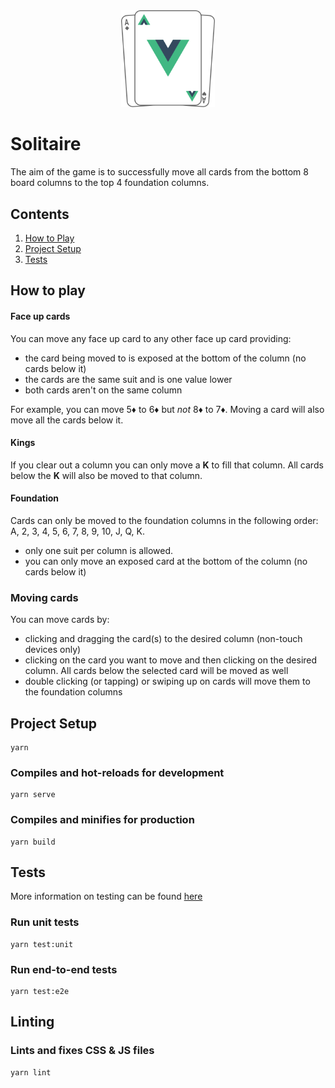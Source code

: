<div align="center">
  <a href="https://solitaire.timmansell.com" target="_blank" rel="noopener noreferrer">
    <img src="/src/assets/logo.svg" alt="Solitaire logo" width="150">
  </a>
</div>

<h1>Solitaire</h1>

The aim of the game is to successfully move all cards from the bottom 8 board columns to the top 4 foundation columns.

## Contents

1. [How to Play](#how-to-play)
1. [Project Setup](#project-setup)
1. [Tests](#tests)

## How to play

#### Face up cards

You can move any face up card to any other face up card providing:

- the card being moved to is exposed at the bottom of the column (no cards below it)
- the cards are the same suit and is one value lower
- both cards aren't on the same column

For example, you can move 5♦ to 6♦ but _not_ 8♦ to 7♦.
Moving a card will also move all the cards below it.

#### Kings

If you clear out a column you can only move a **K** to fill that column. All cards below the **K** will also be moved to that column.

#### Foundation

Cards can only be moved to the foundation columns in the following order: A, 2, 3, 4, 5, 6, 7, 8, 9, 10, J, Q, K.

- only one suit per column is allowed.
- you can only move an exposed card at the bottom of the column (no cards below it)

### Moving cards

You can move cards by:

- clicking and dragging the card(s) to the desired column (non-touch devices only)
- clicking on the card you want to move and then clicking on the desired column. All cards below the selected card will be moved as well
- double clicking (or tapping) or swiping up on cards will move them to the foundation columns

## Project Setup

```
yarn
```

### Compiles and hot-reloads for development

```
yarn serve
```

### Compiles and minifies for production

```
yarn build
```

## Tests

More information on testing can be found [here](/tests)

### Run unit tests

```
yarn test:unit
```

### Run end-to-end tests

```
yarn test:e2e
```

## Linting

### Lints and fixes CSS & JS files

```
yarn lint
```

